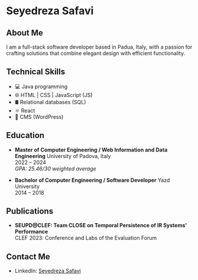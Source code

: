 # Seyedreza Safavi

## About Me
I am a full-stack software developer based in Padua, Italy, with a passion for crafting solutions that combine elegant design with efficient functionality.

## Technical Skills
- 💻 Java programming
- 🌐 HTML | CSS | JavaScript (JS)
- 🛢️ Relational databases (SQL)
- ⚛️ React
- 📄 CMS (WordPress)

## Education
- **Master of Computer Engineering / Web Information and Data Engineering**
  University of Padova, Italy  
  2022 – 2024  
  *GPA: 25.46/30 weighted average*

- **Bachelor of Computer Engineering / Software Developer**
  Yazd University  
  2014 – 2018

## Publications
- **SEUPD@CLEF: Team CLOSE on Temporal Persistence of IR Systems’ Performance**  
  CLEF 2023: Conference and Labs of the Evaluation Forum

## Contact Me
- LinkedIn: [Seyedreza Safavi](https://www.linkedin.com/in/seyedreza-safavi/)

